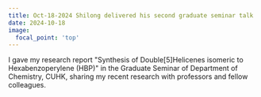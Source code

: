 ```yaml
---
title: Oct-18-2024 Shilong delivered his second graduate seminar talk
date: 2024-10-18
image:
  focal_point: 'top'
---
```


 I gave my research report "Synthesis of Double[5]Helicenes isomeric to Hexabenzoperylene (HBP)" in the Graduate Seminar of Department of Chemistry, CUHK, sharing my recent research with professors and fellow colleagues.



